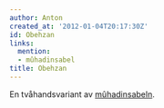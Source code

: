 ```yaml
---
author: Anton
created_at: '2012-01-04T20:17:30Z'
id: Obehzan
links:
  mention:
  - mûhadinsabel
title: Obehzan
---
```


En tvåhandsvariant av [mûhadinsabeln].

  [mûhadinsabeln]: mûhadinsabel
